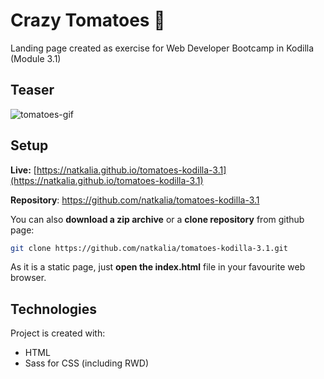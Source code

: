 # Crazy Tomatoes :tomato:
Landing page created as exercise for Web Developer Bootcamp in Kodilla (Module 3.1)

## Teaser

![tomatoes-gif](https://user-images.githubusercontent.com/49140572/73442349-f9791f80-4354-11ea-9cee-3db30e19b4d3.gif)

## Setup

**Live:** [https://natkalia.github.io/tomatoes-kodilla-3.1](https://natkalia.github.io/tomatoes-kodilla-3.1)

**Repository**: https://github.com/natkalia/tomatoes-kodilla-3.1

You can also **download a zip archive** or a **clone repository** from github page:
```bash
git clone https://github.com/natkalia/tomatoes-kodilla-3.1.git
```
As it is a static page, just **open the index.html** file in your favourite web browser.
	
## Technologies
Project is created with:
* HTML
* Sass for CSS (including RWD)
